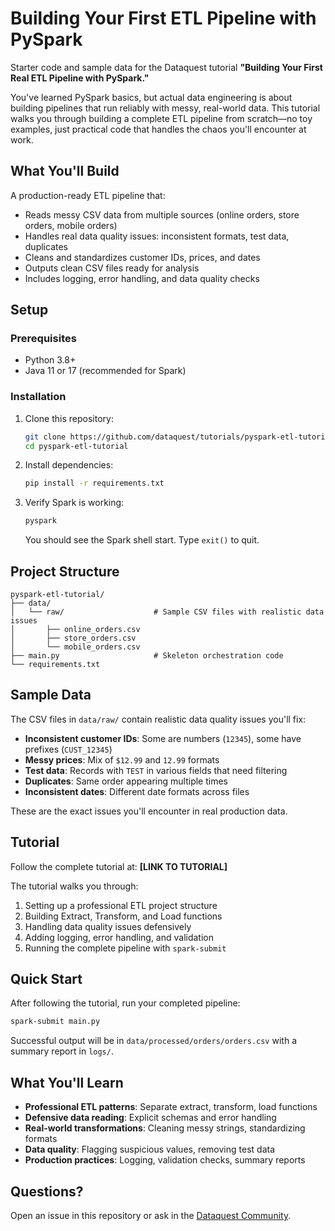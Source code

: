 # Building Your First ETL Pipeline with PySpark

Starter code and sample data for the Dataquest tutorial **"Building Your First Real ETL Pipeline with PySpark."**

You've learned PySpark basics, but actual data engineering is about building pipelines that run reliably with messy, real-world data. This tutorial walks you through building a complete ETL pipeline from scratch—no toy examples, just practical code that handles the chaos you'll encounter at work.

## What You'll Build

A production-ready ETL pipeline that:
- Reads messy CSV data from multiple sources (online orders, store orders, mobile orders)
- Handles real data quality issues: inconsistent formats, test data, duplicates
- Cleans and standardizes customer IDs, prices, and dates
- Outputs clean CSV files ready for analysis
- Includes logging, error handling, and data quality checks

## Setup

### Prerequisites
- Python 3.8+
- Java 11 or 17 (recommended for Spark)

### Installation

1. Clone this repository:
   ```bash
   git clone https://github.com/dataquest/tutorials/pyspark-etl-tutorial.git
   cd pyspark-etl-tutorial
   ```

2. Install dependencies:
   ```bash
   pip install -r requirements.txt
   ```

3. Verify Spark is working:
   ```bash
   pyspark
   ```
   You should see the Spark shell start. Type `exit()` to quit.

## Project Structure

```
pyspark-etl-tutorial/
├── data/
│   └── raw/                    # Sample CSV files with realistic data issues
│       ├── online_orders.csv
│       ├── store_orders.csv
│       └── mobile_orders.csv
├── main.py                     # Skeleton orchestration code
└── requirements.txt
```

## Sample Data

The CSV files in `data/raw/` contain realistic data quality issues you'll fix:

- **Inconsistent customer IDs**: Some are numbers (`12345`), some have prefixes (`CUST_12345`)
- **Messy prices**: Mix of `$12.99` and `12.99` formats
- **Test data**: Records with `TEST` in various fields that need filtering
- **Duplicates**: Same order appearing multiple times
- **Inconsistent dates**: Different date formats across files

These are the exact issues you'll encounter in real production data.

## Tutorial

Follow the complete tutorial at: **[LINK TO TUTORIAL]**

The tutorial walks you through:
1. Setting up a professional ETL project structure
2. Building Extract, Transform, and Load functions
3. Handling data quality issues defensively
4. Adding logging, error handling, and validation
5. Running the complete pipeline with `spark-submit`

## Quick Start

After following the tutorial, run your completed pipeline:

```bash
spark-submit main.py
```

Successful output will be in `data/processed/orders/orders.csv` with a summary report in `logs/`.

## What You'll Learn

- **Professional ETL patterns**: Separate extract, transform, load functions
- **Defensive data reading**: Explicit schemas and error handling
- **Real-world transformations**: Cleaning messy strings, standardizing formats
- **Data quality**: Flagging suspicious values, removing test data
- **Production practices**: Logging, validation checks, summary reports

## Questions?

Open an issue in this repository or ask in the [Dataquest Community](https://community.dataquest.io/).